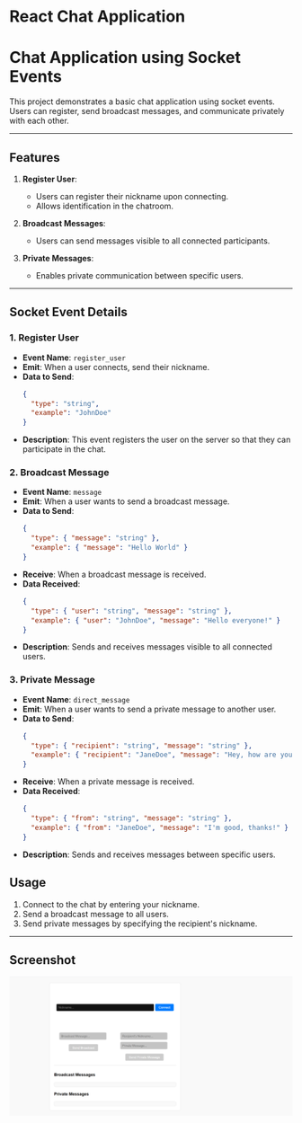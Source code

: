 # React Chat Application 

# Chat Application using Socket Events

This project demonstrates a basic chat application using socket events. Users can register, send broadcast messages, and communicate privately with each other.

---

## Features

1. **Register User**: 
   - Users can register their nickname upon connecting.
   - Allows identification in the chatroom.

2. **Broadcast Messages**:
   - Users can send messages visible to all connected participants.

3. **Private Messages**:
   - Enables private communication between specific users.

---

## Socket Event Details

### 1. Register User
- **Event Name**: `register_user`
- **Emit**: When a user connects, send their nickname.
- **Data to Send**:
  ```json
  {
    "type": "string",
    "example": "JohnDoe"
  }
  ```
- **Description**: This event registers the user on the server so that they can participate in the chat.

### 2. Broadcast Message
- **Event Name**: `message`
- **Emit**: When a user wants to send a broadcast message.
- **Data to Send**:
  ```json
  {
    "type": { "message": "string" },
    "example": { "message": "Hello World" }
  }
  ```
- **Receive**: When a broadcast message is received.
- **Data Received**:
  ```json
  {
    "type": { "user": "string", "message": "string" },
    "example": { "user": "JohnDoe", "message": "Hello everyone!" }
  }
  ```
- **Description**: Sends and receives messages visible to all connected users.

### 3. Private Message
- **Event Name**: `direct_message`
- **Emit**: When a user wants to send a private message to another user.
- **Data to Send**:
  ```json
  {
    "type": { "recipient": "string", "message": "string" },
    "example": { "recipient": "JaneDoe", "message": "Hey, how are you?" }
  }
  ```
- **Receive**: When a private message is received.
- **Data Received**:
  ```json
  {
    "type": { "from": "string", "message": "string" },
    "example": { "from": "JaneDoe", "message": "I'm good, thanks!" }
  }
  ```
- **Description**: Sends and receives messages between specific users.


## Usage

1. Connect to the chat by entering your nickname.
2. Send a broadcast message to all users.
3. Send private messages by specifying the recipient's nickname.

---
## Screenshot
<img width=1440 alt="Category selection" src="Project Photos/Screenshot 2025-01-02 104339.png"><img/>
